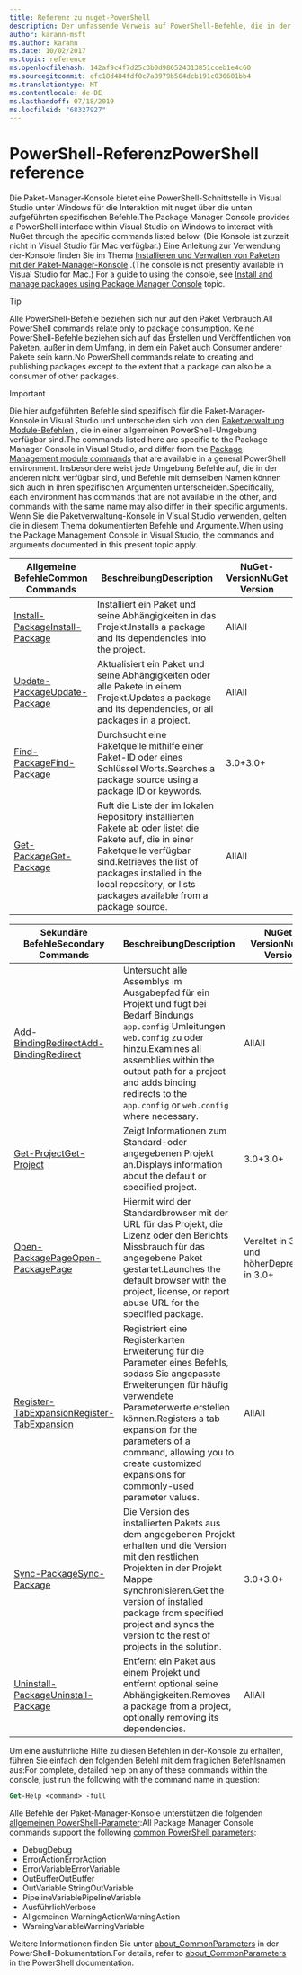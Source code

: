 ```yaml
---
title: Referenz zu nuget-PowerShell
description: Der umfassende Verweis auf PowerShell-Befehle, die in der nuget-Paket-Manager-Konsole in Visual Studio verfügbar sind.
author: karann-msft
ms.author: karann
ms.date: 10/02/2017
ms.topic: reference
ms.openlocfilehash: 142af9c4f7d25c3b0d986524313851cceb1e4c60
ms.sourcegitcommit: efc18d484fdf0c7a8979b564dcb191c030601bb4
ms.translationtype: MT
ms.contentlocale: de-DE
ms.lasthandoff: 07/18/2019
ms.locfileid: "68327927"
---
```

# <a name="powershell-reference"></a><span data-ttu-id="587f4-103">PowerShell-Referenz</span><span class="sxs-lookup"><span data-stu-id="587f4-103">PowerShell reference</span></span>

<span data-ttu-id="587f4-104">Die Paket-Manager-Konsole bietet eine PowerShell-Schnittstelle in Visual Studio unter Windows für die Interaktion mit nuget über die unten aufgeführten spezifischen Befehle.</span><span class="sxs-lookup"><span data-stu-id="587f4-104">The Package Manager Console provides a PowerShell interface within Visual Studio on Windows to interact with NuGet through the specific commands listed below.</span></span> <span data-ttu-id="587f4-105">(Die Konsole ist zurzeit nicht in Visual Studio für Mac verfügbar.) Eine Anleitung zur Verwendung der-Konsole finden Sie im Thema [Installieren und Verwalten von Paketen mit der Paket-Manager-Konsole](../consume-packages/install-use-packages-powershell.md) .</span><span class="sxs-lookup"><span data-stu-id="587f4-105">(The console is not presently available in Visual Studio for Mac.) For a guide to using the console, see [Install and manage packages using Package Manager Console](../consume-packages/install-use-packages-powershell.md) topic.</span></span>

> [!Tip]
> <span data-ttu-id="587f4-106">Alle PowerShell-Befehle beziehen sich nur auf den Paket Verbrauch.</span><span class="sxs-lookup"><span data-stu-id="587f4-106">All PowerShell commands relate only to package consumption.</span></span> <span data-ttu-id="587f4-107">Keine PowerShell-Befehle beziehen sich auf das Erstellen und Veröffentlichen von Paketen, außer in dem Umfang, in dem ein Paket auch Consumer anderer Pakete sein kann.</span><span class="sxs-lookup"><span data-stu-id="587f4-107">No PowerShell commands relate to creating and publishing packages except to the extent that a package can also be a consumer of other packages.</span></span>

> [!Important]
> <span data-ttu-id="587f4-108">Die hier aufgeführten Befehle sind spezifisch für die Paket-Manager-Konsole in Visual Studio und unterscheiden sich von den [Paketverwaltung Module-Befehlen](/powershell/module/packagemanagement/?view=powershell-6) , die in einer allgemeinen PowerShell-Umgebung verfügbar sind.</span><span class="sxs-lookup"><span data-stu-id="587f4-108">The commands listed here are specific to the Package Manager Console in Visual Studio, and differ from the [Package Management module commands](/powershell/module/packagemanagement/?view=powershell-6) that are available in a general PowerShell environment.</span></span> <span data-ttu-id="587f4-109">Insbesondere weist jede Umgebung Befehle auf, die in der anderen nicht verfügbar sind, und Befehle mit demselben Namen können sich auch in ihren spezifischen Argumenten unterscheiden.</span><span class="sxs-lookup"><span data-stu-id="587f4-109">Specifically, each environment has commands that are not available in the other, and commands with the same name may also differ in their specific arguments.</span></span> <span data-ttu-id="587f4-110">Wenn Sie die Paketverwaltung-Konsole in Visual Studio verwenden, gelten die in diesem Thema dokumentierten Befehle und Argumente.</span><span class="sxs-lookup"><span data-stu-id="587f4-110">When using the Package Management Console in Visual Studio, the commands and arguments documented in this present topic apply.</span></span>

| <span data-ttu-id="587f4-111">Allgemeine Befehle</span><span class="sxs-lookup"><span data-stu-id="587f4-111">Common Commands</span></span> | <span data-ttu-id="587f4-112">Beschreibung</span><span class="sxs-lookup"><span data-stu-id="587f4-112">Description</span></span> | <span data-ttu-id="587f4-113">NuGet-Version</span><span class="sxs-lookup"><span data-stu-id="587f4-113">NuGet Version</span></span> |
| --- | --- | --- |
| [<span data-ttu-id="587f4-114">Install-Package</span><span class="sxs-lookup"><span data-stu-id="587f4-114">Install-Package</span></span>](ps-reference/ps-ref-install-package.md) | <span data-ttu-id="587f4-115">Installiert ein Paket und seine Abhängigkeiten in das Projekt.</span><span class="sxs-lookup"><span data-stu-id="587f4-115">Installs a package and its dependencies into the project.</span></span> | <span data-ttu-id="587f4-116">All</span><span class="sxs-lookup"><span data-stu-id="587f4-116">All</span></span> |
| [<span data-ttu-id="587f4-117">Update-Package</span><span class="sxs-lookup"><span data-stu-id="587f4-117">Update-Package</span></span>](ps-reference/ps-ref-update-package.md) | <span data-ttu-id="587f4-118">Aktualisiert ein Paket und seine Abhängigkeiten oder alle Pakete in einem Projekt.</span><span class="sxs-lookup"><span data-stu-id="587f4-118">Updates a package and its dependencies, or all packages in a project.</span></span> | <span data-ttu-id="587f4-119">All</span><span class="sxs-lookup"><span data-stu-id="587f4-119">All</span></span> |
| [<span data-ttu-id="587f4-120">Find-Package</span><span class="sxs-lookup"><span data-stu-id="587f4-120">Find-Package</span></span>](ps-reference/ps-ref-find-package.md) | <span data-ttu-id="587f4-121">Durchsucht eine Paketquelle mithilfe einer Paket-ID oder eines Schlüssel Worts.</span><span class="sxs-lookup"><span data-stu-id="587f4-121">Searches a package source using a package ID or keywords.</span></span> | <span data-ttu-id="587f4-122">3.0+</span><span class="sxs-lookup"><span data-stu-id="587f4-122">3.0+</span></span> |
| [<span data-ttu-id="587f4-123">Get-Package</span><span class="sxs-lookup"><span data-stu-id="587f4-123">Get-Package</span></span>](ps-reference/ps-ref-get-package.md) | <span data-ttu-id="587f4-124">Ruft die Liste der im lokalen Repository installierten Pakete ab oder listet die Pakete auf, die in einer Paketquelle verfügbar sind.</span><span class="sxs-lookup"><span data-stu-id="587f4-124">Retrieves the list of packages installed in the local repository, or lists packages available from a package source.</span></span> | <span data-ttu-id="587f4-125">All</span><span class="sxs-lookup"><span data-stu-id="587f4-125">All</span></span> |

| <span data-ttu-id="587f4-126">Sekundäre Befehle</span><span class="sxs-lookup"><span data-stu-id="587f4-126">Secondary Commands</span></span> | <span data-ttu-id="587f4-127">Beschreibung</span><span class="sxs-lookup"><span data-stu-id="587f4-127">Description</span></span> | <span data-ttu-id="587f4-128">NuGet-Version</span><span class="sxs-lookup"><span data-stu-id="587f4-128">NuGet Version</span></span> |
| --- | --- | --- |
| [<span data-ttu-id="587f4-129">Add-BindingRedirect</span><span class="sxs-lookup"><span data-stu-id="587f4-129">Add-BindingRedirect</span></span>](ps-reference/ps-ref-add-bindingredirect.md) | <span data-ttu-id="587f4-130">Untersucht alle Assemblys im Ausgabepfad für ein Projekt und fügt bei Bedarf Bindungs `app.config` Umleitungen `web.config` zu oder hinzu.</span><span class="sxs-lookup"><span data-stu-id="587f4-130">Examines all assemblies within the output path for a project and adds binding redirects to the `app.config` or `web.config` where necessary.</span></span> | <span data-ttu-id="587f4-131">All</span><span class="sxs-lookup"><span data-stu-id="587f4-131">All</span></span> |
| [<span data-ttu-id="587f4-132">Get-Project</span><span class="sxs-lookup"><span data-stu-id="587f4-132">Get-Project</span></span>](ps-reference/ps-ref-get-project.md) | <span data-ttu-id="587f4-133">Zeigt Informationen zum Standard-oder angegebenen Projekt an.</span><span class="sxs-lookup"><span data-stu-id="587f4-133">Displays information about the default or specified project.</span></span> | <span data-ttu-id="587f4-134">3.0+</span><span class="sxs-lookup"><span data-stu-id="587f4-134">3.0+</span></span> |
| [<span data-ttu-id="587f4-135">Open-PackagePage</span><span class="sxs-lookup"><span data-stu-id="587f4-135">Open-PackagePage</span></span>](ps-reference/ps-ref-open-packagepage.md) | <span data-ttu-id="587f4-136">Hiermit wird der Standardbrowser mit der URL für das Projekt, die Lizenz oder den Berichts Missbrauch für das angegebene Paket gestartet.</span><span class="sxs-lookup"><span data-stu-id="587f4-136">Launches the default browser with the project, license, or report abuse URL for the specified package.</span></span> | <span data-ttu-id="587f4-137">Veraltet in 3.0 und höher</span><span class="sxs-lookup"><span data-stu-id="587f4-137">Deprecated in 3.0+</span></span> |
| [<span data-ttu-id="587f4-138">Register-TabExpansion</span><span class="sxs-lookup"><span data-stu-id="587f4-138">Register-TabExpansion</span></span>](ps-reference/ps-ref-register-tabexpansion.md) | <span data-ttu-id="587f4-139">Registriert eine Registerkarten Erweiterung für die Parameter eines Befehls, sodass Sie angepasste Erweiterungen für häufig verwendete Parameterwerte erstellen können.</span><span class="sxs-lookup"><span data-stu-id="587f4-139">Registers a tab expansion for the parameters of a command, allowing you to create customized expansions for commonly-used parameter values.</span></span> | <span data-ttu-id="587f4-140">All</span><span class="sxs-lookup"><span data-stu-id="587f4-140">All</span></span> |
| [<span data-ttu-id="587f4-141">Sync-Package</span><span class="sxs-lookup"><span data-stu-id="587f4-141">Sync-Package</span></span>](ps-reference/ps-ref-sync-package.md) | <span data-ttu-id="587f4-142">Die Version des installierten Pakets aus dem angegebenen Projekt erhalten und die Version mit den restlichen Projekten in der Projekt Mappe synchronisieren.</span><span class="sxs-lookup"><span data-stu-id="587f4-142">Get the version of installed package from specified project and syncs the version to the rest of projects in the solution.</span></span> | <span data-ttu-id="587f4-143">3.0+</span><span class="sxs-lookup"><span data-stu-id="587f4-143">3.0+</span></span> |
| [<span data-ttu-id="587f4-144">Uninstall-Package</span><span class="sxs-lookup"><span data-stu-id="587f4-144">Uninstall-Package</span></span>](ps-reference/ps-ref-uninstall-package.md) | <span data-ttu-id="587f4-145">Entfernt ein Paket aus einem Projekt und entfernt optional seine Abhängigkeiten.</span><span class="sxs-lookup"><span data-stu-id="587f4-145">Removes a package from a project, optionally removing its dependencies.</span></span> | <span data-ttu-id="587f4-146">All</span><span class="sxs-lookup"><span data-stu-id="587f4-146">All</span></span> |

<span data-ttu-id="587f4-147">Um eine ausführliche Hilfe zu diesen Befehlen in der-Konsole zu erhalten, führen Sie einfach den folgenden Befehl mit dem fraglichen Befehlsnamen aus:</span><span class="sxs-lookup"><span data-stu-id="587f4-147">For complete, detailed help on any of these commands within the console, just run the following with the command name in question:</span></span>

```ps
Get-Help <command> -full
```

<span data-ttu-id="587f4-148">Alle Befehle der Paket-Manager-Konsole unterstützen die folgenden [allgemeinen PowerShell-Parameter](http://go.microsoft.com/fwlink/?LinkID=113216):</span><span class="sxs-lookup"><span data-stu-id="587f4-148">All Package Manager Console commands support the following [common PowerShell parameters](http://go.microsoft.com/fwlink/?LinkID=113216):</span></span>

- <span data-ttu-id="587f4-149">Debug</span><span class="sxs-lookup"><span data-stu-id="587f4-149">Debug</span></span>
- <span data-ttu-id="587f4-150">ErrorAction</span><span class="sxs-lookup"><span data-stu-id="587f4-150">ErrorAction</span></span>
- <span data-ttu-id="587f4-151">ErrorVariable</span><span class="sxs-lookup"><span data-stu-id="587f4-151">ErrorVariable</span></span>
- <span data-ttu-id="587f4-152">OutBuffer</span><span class="sxs-lookup"><span data-stu-id="587f4-152">OutBuffer</span></span>
- <span data-ttu-id="587f4-153">OutVariable String</span><span class="sxs-lookup"><span data-stu-id="587f4-153">OutVariable</span></span>
- <span data-ttu-id="587f4-154">PipelineVariable</span><span class="sxs-lookup"><span data-stu-id="587f4-154">PipelineVariable</span></span>
- <span data-ttu-id="587f4-155">Ausführlich</span><span class="sxs-lookup"><span data-stu-id="587f4-155">Verbose</span></span>
- <span data-ttu-id="587f4-156">Allgemeinen WarningAction</span><span class="sxs-lookup"><span data-stu-id="587f4-156">WarningAction</span></span>
- <span data-ttu-id="587f4-157">WarningVariable</span><span class="sxs-lookup"><span data-stu-id="587f4-157">WarningVariable</span></span>

<span data-ttu-id="587f4-158">Weitere Informationen finden Sie unter [about_CommonParameters](http://go.microsoft.com/fwlink/?LinkID=113216) in der PowerShell-Dokumentation.</span><span class="sxs-lookup"><span data-stu-id="587f4-158">For details, refer to [about_CommonParameters](http://go.microsoft.com/fwlink/?LinkID=113216) in the PowerShell documentation.</span></span>
